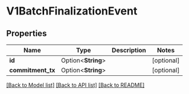 # V1BatchFinalizationEvent

## Properties

| Name              | Type               | Description | Notes      |
| ----------------- | ------------------ | ----------- | ---------- |
| **id**            | Option<**String**> |             | [optional] |
| **commitment_tx** | Option<**String**> |             | [optional] |

[[Back to Model list]](../README.md#documentation-for-models) [[Back to API list]](../README.md#documentation-for-api-endpoints) [[Back to README]](../README.md)
